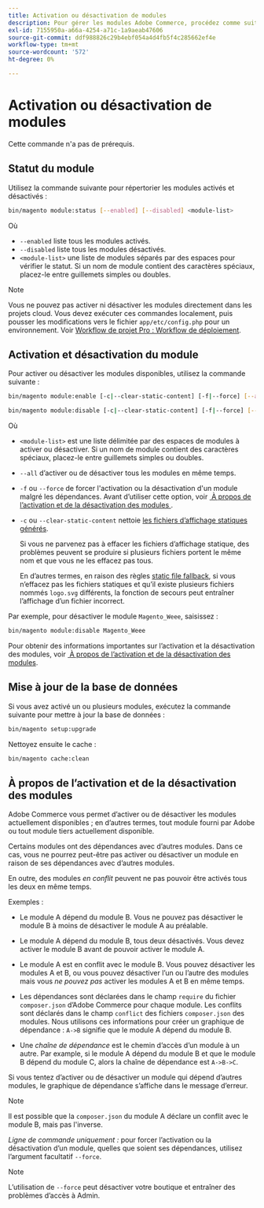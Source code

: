 ```yaml
---
title: Activation ou désactivation de modules
description: Pour gérer les modules Adobe Commerce, procédez comme suit.
exl-id: 7155950a-a66a-4254-a71c-1a9aeab47606
source-git-commit: ddf988826c29b4ebf054a4d4fb5f4c285662ef4e
workflow-type: tm+mt
source-wordcount: '572'
ht-degree: 0%

---
```


# Activation ou désactivation de modules

Cette commande n&#39;a pas de prérequis.

## Statut du module

Utilisez la commande suivante pour répertorier les modules activés et désactivés :

```bash
bin/magento module:status [--enabled] [--disabled] <module-list>
```

Où

* `--enabled` liste tous les modules activés.
* `--disabled` liste tous les modules désactivés.
* `<module-list>` une liste de modules séparés par des espaces pour vérifier le statut. Si un nom de module contient des caractères spéciaux, placez-le entre guillemets simples ou doubles.

>[!NOTE]
>
>Vous ne pouvez pas activer ni désactiver les modules directement dans les projets cloud. Vous devez exécuter ces commandes localement, puis pousser les modifications vers le fichier `app/etc/config.php` pour un environnement. Voir [Workflow de projet Pro : Workflow de déploiement](https://experienceleague.adobe.com/docs/commerce-cloud-service/user-guide/architecture/pro-develop-deploy-workflow.html?lang=fr#deployment-workflow).

## Activation et désactivation du module

Pour activer ou désactiver les modules disponibles, utilisez la commande suivante :

```bash
bin/magento module:enable [-c|--clear-static-content] [-f|--force] [--all] <module-list>
```

```bash
bin/magento module:disable [-c|--clear-static-content] [-f|--force] [--all] <module-list>
```

Où

* `<module-list>` est une liste délimitée par des espaces de modules à activer ou désactiver. Si un nom de module contient des caractères spéciaux, placez-le entre guillemets simples ou doubles.
* `--all` d’activer ou de désactiver tous les modules en même temps.
* `-f` ou `--force` de forcer l&#39;activation ou la désactivation d&#39;un module malgré les dépendances. Avant d’utiliser cette option, voir [&#x200B; À propos de l’activation et de la désactivation des modules &#x200B;](#about-enabling-and-disabling-modules).
* `-c` ou `--clear-static-content` nettoie [les fichiers d’affichage statiques générés](../../configuration/cli/static-view-file-deployment.md).

  Si vous ne parvenez pas à effacer les fichiers d’affichage statique, des problèmes peuvent se produire si plusieurs fichiers portent le même nom et que vous ne les effacez pas tous.

  En d’autres termes, en raison des règles [static file fallback](../../configuration/cli/static-view-file-deployment.md), si vous n’effacez pas les fichiers statiques et qu’il existe plusieurs fichiers nommés `logo.svg` différents, la fonction de secours peut entraîner l’affichage d’un fichier incorrect.

Par exemple, pour désactiver le module `Magento_Weee`, saisissez :

```bash
bin/magento module:disable Magento_Weee
```

Pour obtenir des informations importantes sur l’activation et la désactivation des modules, voir [&#x200B; À propos de l’activation et de la désactivation des modules](#about-enabling-and-disabling-modules).

## Mise à jour de la base de données

Si vous avez activé un ou plusieurs modules, exécutez la commande suivante pour mettre à jour la base de données :

```bash
bin/magento setup:upgrade
```

Nettoyez ensuite le cache :

```bash
bin/magento cache:clean
```

## À propos de l’activation et de la désactivation des modules

Adobe Commerce vous permet d’activer ou de désactiver les modules actuellement disponibles ; en d’autres termes, tout module fourni par Adobe ou tout module tiers actuellement disponible.

Certains modules ont des dépendances avec d’autres modules. Dans ce cas, vous ne pourrez peut-être pas activer ou désactiver un module en raison de ses dépendances avec d’autres modules.

En outre, des modules *en conflit* peuvent ne pas pouvoir être activés tous les deux en même temps.

Exemples :

* Le module A dépend du module B. Vous ne pouvez pas désactiver le module B à moins de désactiver le module A au préalable.

* Le module A dépend du module B, tous deux désactivés. Vous devez activer le module B avant de pouvoir activer le module A.

* Le module A est en conflit avec le module B. Vous pouvez désactiver les modules A et B, ou vous pouvez désactiver l’un ou l’autre des modules mais vous *ne pouvez pas* activer les modules A et B en même temps.

* Les dépendances sont déclarées dans le champ `require` du fichier `composer.json` d’Adobe Commerce pour chaque module. Les conflits sont déclarés dans le champ `conflict` des fichiers `composer.json` des modules. Nous utilisons ces informations pour créer un graphique de dépendance : `A->B` signifie que le module A dépend du module B.

* Une *chaîne de dépendance* est le chemin d’accès d’un module à un autre. Par example, si le module A dépend du module B et que le module B dépend du module C, alors la chaîne de dépendance est `A->B->C`.

Si vous tentez d’activer ou de désactiver un module qui dépend d’autres modules, le graphique de dépendance s’affiche dans le message d’erreur.

>[!NOTE]
>
>Il est possible que la `composer.json` du module A déclare un conflit avec le module B, mais pas l&#39;inverse.

*Ligne de commande uniquement :* pour forcer l’activation ou la désactivation d’un module, quelles que soient ses dépendances, utilisez l’argument facultatif `--force`.

>[!NOTE]
>
>L’utilisation de `--force` peut désactiver votre boutique et entraîner des problèmes d’accès à Admin.
